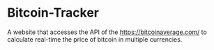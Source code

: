 # Bitcoin-Tracker
A website that accesses the API of the https://bitcoinaverage.com/ to calculate real-time the price of bitcoin in multiple currencies.
